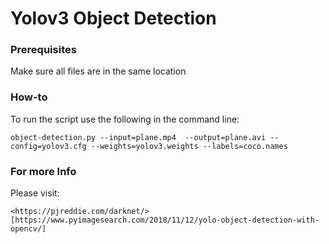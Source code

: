 # Yolov3 Object Detection

### Prerequisites

Make sure all files are in the same location

### How-to

To run the script use the following in the command line: 

```
object-detection.py --input=plane.mp4  --output=plane.avi --config=yolov3.cfg --weights=yolov3.weights --labels=coco.names

```

### For more Info

Please visit: 

```
<https://pjreddie.com/darknet/>
[https://www.pyimagesearch.com/2018/11/12/yolo-object-detection-with-opencv/]
```
